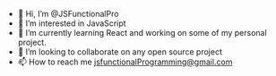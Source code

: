 - 👋 Hi, I’m @JSFunctionalPro
- 👀 I’m interested in JavaScript
- 🌱 I’m currently learning React and working on some of my personal project. 
- 💞️ I’m looking to collaborate on any open source project
- 📫 How to reach me jsfunctionalProgramming@gmail.com

<!---
JSFunctionalPro/JSFunctionalPro is a ✨ special ✨ repository because its `README.md` (this file) appears on your GitHub profile.
You can click the Preview link to take a look at your changes.
--->
